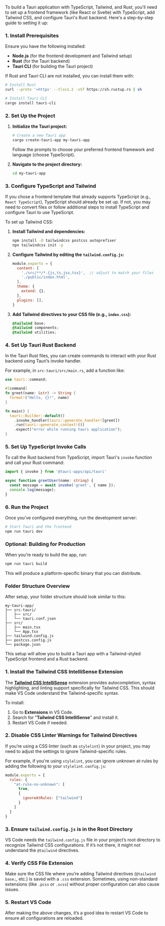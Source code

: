 
To build a Tauri application with TypeScript, Tailwind, and Rust, you'll need to set up a frontend framework (like React or Svelte) with TypeScript, add Tailwind CSS, and configure Tauri's Rust backend. Here's a step-by-step guide to setting it up:

### 1. Install Prerequisites
Ensure you have the following installed:
- **Node.js** (for the frontend development and Tailwind setup)
- **Rust** (for the Tauri backend)
- **Tauri CLI** (for building the Tauri project)

If Rust and Tauri CLI are not installed, you can install them with:
```bash
# Install Rust
curl --proto '=https' --tlsv1.2 -sSf https://sh.rustup.rs | sh

# Install Tauri CLI
cargo install tauri-cli
```

### 2. Set Up the Project
1. **Initialize the Tauri project:**
   ```bash
   # Create a new Tauri app
   cargo create-tauri-app my-tauri-app
   ```

   Follow the prompts to choose your preferred frontend framework and language (choose TypeScript).

2. **Navigate to the project directory:**
   ```bash
   cd my-tauri-app
   ```

### 3. Configure TypeScript and Tailwind
If you chose a frontend template that already supports TypeScript (e.g., `React TypeScript`), TypeScript should already be set up. If not, you may need to convert files or follow additional steps to install TypeScript and configure Tauri to use TypeScript.

To set up Tailwind CSS:

1. **Install Tailwind and dependencies:**
   ```bash
   npm install -D tailwindcss postcss autoprefixer
   npx tailwindcss init -p
   ```

2. **Configure Tailwind by editing the `tailwind.config.js`:**
   ```javascript
   module.exports = {
     content: [
       './src/**/*.{js,ts,jsx,tsx}',  // adjust to match your files
       './public/index.html',
     ],
     theme: {
       extend: {},
     },
     plugins: [],
   }
   ```

3. **Add Tailwind directives to your CSS file (e.g., `index.css`):**
   ```css
   @tailwind base;
   @tailwind components;
   @tailwind utilities;
   ```

### 4. Set Up Tauri Rust Backend
In the Tauri Rust files, you can create commands to interact with your Rust backend using Tauri’s invoke handler.

For example, in `src-tauri/src/main.rs`, add a function like:
```rust
use tauri::command;

#[command]
fn greet(name: &str) -> String {
  format!("Hello, {}!", name)
}

fn main() {
  tauri::Builder::default()
    .invoke_handler(tauri::generate_handler![greet])
    .run(tauri::generate_context!())
    .expect("error while running tauri application");
}
```

### 5. Set Up TypeScript Invoke Calls
To call the Rust backend from TypeScript, import Tauri's `invoke` function and call your Rust command:
```typescript
import { invoke } from '@tauri-apps/api/tauri'

async function greetUser(name: string) {
  const message = await invoke('greet', { name });
  console.log(message);
}
```

### 6. Run the Project
Once you’ve configured everything, run the development server:
```bash
# Start Tauri and the frontend
npm run tauri dev
```

### Optional: Building for Production
When you’re ready to build the app, run:
```bash
npm run tauri build
```

This will produce a platform-specific binary that you can distribute. 

### Folder Structure Overview
After setup, your folder structure should look similar to this:
```plaintext
my-tauri-app/
├── src-tauri/
│   ├── src/
│   └── tauri.conf.json
├── src/
│   ├── main.tsx
│   └── App.tsx
├── tailwind.config.js
├── postcss.config.js
└── package.json
```

This setup will allow you to build a Tauri app with a Tailwind-styled TypeScript frontend and a Rust backend.

### 1. Install the Tailwind CSS IntelliSense Extension
The [**Tailwind CSS IntelliSense**](https://marketplace.visualstudio.com/items?itemName=bradlc.vscode-tailwindcss) extension provides autocompletion, syntax highlighting, and linting support specifically for Tailwind CSS. This should make VS Code understand the Tailwind-specific syntax.

To install:
1. Go to **Extensions** in VS Code.
2. Search for "**Tailwind CSS IntelliSense**" and install it.
3. Restart VS Code if needed.

### 2. Disable CSS Linter Warnings for Tailwind Directives
If you’re using a CSS linter (such as `stylelint`) in your project, you may need to adjust the settings to ignore Tailwind-specific rules.

For example, if you're using `stylelint`, you can ignore unknown at-rules by adding the following to your `stylelint.config.js`:
```javascript
module.exports = {
  rules: {
    "at-rule-no-unknown": [
      true,
      {
        ignoreAtRules: ["tailwind"]
      }
    ]
  }
}
```

### 3. Ensure `tailwind.config.js` is in the Root Directory
VS Code needs the `tailwind.config.js` file in your project’s root directory to recognize Tailwind CSS configurations. If it’s not there, it might not understand the `@tailwind` directives.

### 4. Verify CSS File Extension
Make sure the CSS file where you’re adding Tailwind directives (`@tailwind base;`, etc.) is saved with a `.css` extension. Sometimes, using non-standard extensions (like `.pcss` or `.scss`) without proper configuration can also cause issues.

### 5. Restart VS Code
After making the above changes, it’s a good idea to restart VS Code to ensure all configurations are reloaded.



